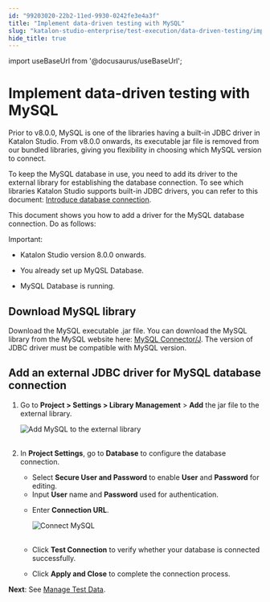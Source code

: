 ```yaml
---
id: "99203020-22b2-11ed-9930-0242fe3e4a3f"
title: "Implement data-driven testing with MySQL"
slug: "katalon-studio-enterprise/test-execution/data-driven-testing/implement-data-driven-testing-with-mysql"
hide_title: true
---
```

import useBaseUrl from '@docusaurus/useBaseUrl';


# <a id="id" class="anchor_top_offset"/><a id="ariaid-title1" class="anchor_top_offset"/>Implement data-driven testing with MySQL

<p xmlns="http://www.w3.org/1999/xhtml" className="p">Prior to v8.0.0, MySQL is one of the libraries having a built-in   JDBC driver in Katalon Studio. From v8.0.0 onwards, its executable   jar file is removed from our bundled libraries, giving you   flexibility in choosing which MySQL version to connect.</p> 
<p xmlns="http://www.w3.org/1999/xhtml" className="p">To keep the MySQL database in use, you need to add its driver to   the external library for establishing the database connection. To   see which libraries Katalon Studio supports built-in JDBC drivers,   you can refer to this document: <a className="xref" href="/docs/katalon-studio-enterprise/test-execution/data-driven-testing/set-up-database-connection-for-data-driven-testing#id_1">Introduce     database connection</a>.</p> 
<p xmlns="http://www.w3.org/1999/xhtml" className="p">This document shows you how to add a driver for the MySQL   database connection. Do as follows:</p> 
<div xmlns="http://www.w3.org/1999/xhtml" className="note important note_important"><span className="note__title">Important:</span> 
  <div className="p"> <ul className="ul"><li className="li"><p className="p">Katalon Studio version 8.0.0 onwards. </p></li><li className="li"><p className="p">You
          already set up MyQSL Database.</p></li><li className="li"><p className="p">MySQL Database is running.</p></li></ul></div></div>
    

## <a id="id_1" class="anchor_top_offset"/>Download MySQL library

    
      
<p xmlns="http://www.w3.org/1999/xhtml" className="p">Download the MySQL executable .jar file. You can download the   MySQL library from the MySQL website here: <a className="xref j-external-link" href="https://dev.mysql.com/downloads/connector/j/" target="_blank">MySQL     Connector/J</a>. The version of JDBC driver must be compatible with   MySQL version.</p> 
    
  
    

## <a id="id_2" class="anchor_top_offset"/>Add an external JDBC driver for MySQL database connection

    
      
<ol xmlns="http://www.w3.org/1999/xhtml" className="ol">   <li className="li">     <p className="p">Go to <strong className="ph b">Project &gt; Settings &gt; Library         Management</strong> &gt; <strong className="ph b">Add</strong> the jar file to the       external library.</p>     <p className="p">       <img className="image" src={useBaseUrl("https://github.com/katalon-studio/docs-images/raw/master/katalon-studio/how-to-guides/configure_mysql/KS-MYSQL-Add-MySQL-library.png")} alt="Add MySQL to the external library" /><br /><br />     </p>   </li>   <li className="li">     <p className="p">In <strong className="ph b">Project Settings</strong>, go to       <strong className="ph b">Database</strong> to configure the database connection.</p>     <ul className="ul">       <li className="li">Select <strong className="ph b">Secure User and Password</strong> to enable         <strong className="ph b">User</strong> and <strong className="ph b">Password</strong> for         editing.</li>       <li className="li">Input <strong className="ph b">User</strong> name and <strong className="ph b">Password</strong>         used for authentication.</li>       <li className="li">         <p className="p">Enter <strong className="ph b">Connection URL</strong>.</p>         <p className="p">           <img className="image" src={useBaseUrl("https://github.com/katalon-studio/docs-images/raw/master/katalon-studio/how-to-guides/configure_mysql/KS-MYSQL-Connect-MySQL.png")} alt="Connect MySQL" /><br /><br />         </p>       </li>       <li className="li">         <p className="p">Click <strong className="ph b">Test Connection</strong> to verify whether your           database is connected successfully.</p>       </li>       <li className="li">Click <strong className="ph b">Apply and Close</strong> to complete the         connection process.</li>     </ul>   </li> </ol> 
      
<p xmlns="http://www.w3.org/1999/xhtml" className="p">   <strong className="ph b">Next</strong>: See <a className="xref" href="/docs/katalon-studio-enterprise/test-execution/data-driven-testing/manage-test-data#id_4">Manage     Test Data</a>.</p> 
    
  
